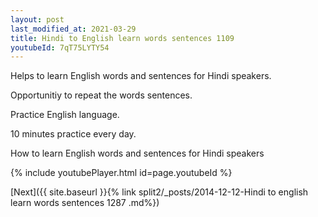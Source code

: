 ```yaml
---
layout: post
last_modified_at: 2021-03-29
title: Hindi to English learn words sentences 1109 
youtubeId: 7qT75LYTY54
---
```

 
 
Helps to learn English words and sentences for Hindi speakers.

Opportunitiy to repeat the words sentences. 

Practice English language. 
 
10 minutes practice every day. 
 
How to learn English words and sentences for Hindi speakers 
 
{% include youtubePlayer.html id=page.youtubeId %}
 
 
[Next]({{ site.baseurl }}{% link  split2/_posts/2014-12-12-Hindi to english learn words sentences 1287 .md%})
 

